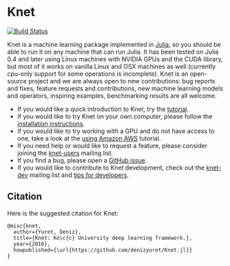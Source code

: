 # Knet

[![Build Status](https://travis-ci.org/denizyuret/Knet.jl.svg?branch=master)](https://travis-ci.org/denizyuret/Knet.jl)
<!-- 
TODO: https://github.com/JuliaCI/Coverage.jl
[![Coverage Status](https://coveralls.io/repos/denizyuret/Knet.jl/badge.svg)](https://coveralls.io/r/denizyuret/Knet.jl)
[![Knet](http://pkg.julialang.org/badges/Knet_0.3.svg)](http://pkg.julialang.org/?pkg=Knet)
[![Knet](http://pkg.julialang.org/badges/Knet_0.4.svg)](http://pkg.julialang.org/?pkg=Knet)
[![Knet](http://pkg.julialang.org/badges/Knet_0.5.svg)](http://pkg.julialang.org/?pkg=Knet)
-->

Knet is a machine learning package implemented in
[Julia](http://julia.readthedocs.org/en/latest), so you should be able
to run it on any machine that can run Julia.  It has been tested on
Julia 0.4 and later using Linux machines with NVIDIA GPUs and the CUDA
library, but most of it works on vanilla Linux and OSX machines as
well (currently cpu-only support for some operations is incomplete).
Knet is an open-source project and we are always open to new
contributions: bug reports and fixes, feature requests and
contributions, new machine learning models and operators, inspiring
examples, benchmarking results are all welcome.

* If you would like a quick introduction to Knet, try the [tutorial](http://knet.readthedocs.org/en/latest/intro.html).
* If you would like to try Knet on your own computer, please follow the [installation instructions](http://knet.readthedocs.org/en/dev/install.html#installation).
* If you would like to try working with a GPU and do not have access to one, take a look at the [using Amazon AWS](http://knet.readthedocs.org/en/dev/install.html#using-amazon-aws) tutorial.
* If you need help or would like to request a feature, please consider joining the [knet-users](https://groups.google.com/forum/#!forum/knet-users) mailing list.
* If you find a bug, please open a [GitHub issue](https://github.com/denizyuret/Knet.jl/issues).  
* If you would like to contribute to Knet development, check out the [knet-dev](https://groups.google.com/forum/#!forum/knet-dev) mailing list and [tips for developers](http://knet.readthedocs.org/en/dev/install.html#tips-for-developers).

## Citation

Here is the suggested citation for Knet:

```
@misc{knet,
  author={Yuret, Deniz},
  title={Knet: Ko\c{c} University deep learning framework.},
  year={2016},
  howpublished={\url{https://github.com/denizyuret/Knet.jl}}
}
```
